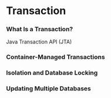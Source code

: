 # Transaction



### What Is a Transaction?

Java Transaction API (JTA) 

### Container-Managed Transactions
### Isolation and Database Locking
### Updating Multiple Databases